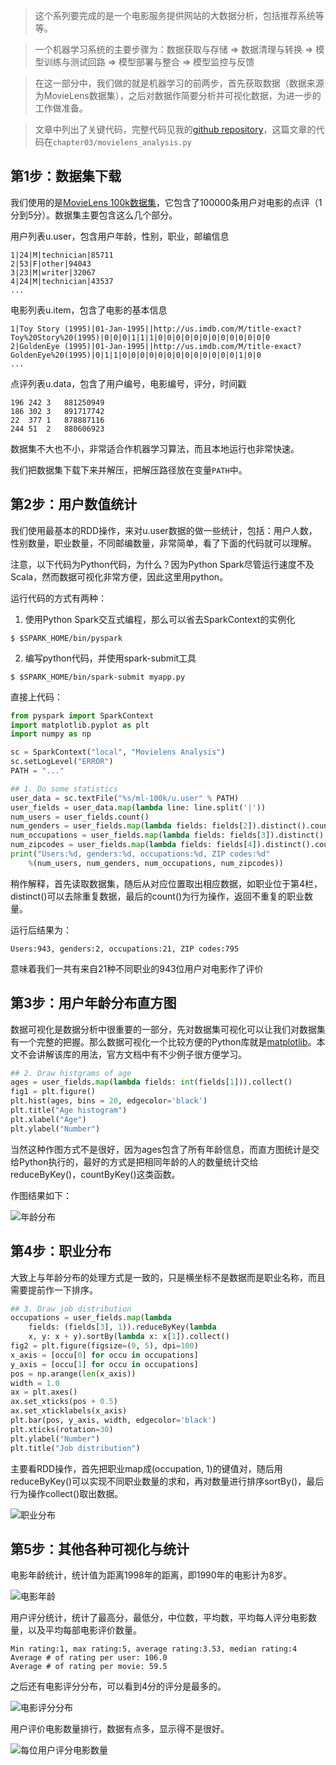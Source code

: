 > 这个系列要完成的是一个电影服务提供网站的大数据分析，包括推荐系统等等。

> 一个机器学习系统的主要步骤为：数据获取与存储 => 数据清理与转换 => 模型训练与测试回路 => 模型部署与整合 => 模型监控与反馈

> 在这一部分中，我们做的就是机器学习的前两步，首先获取数据（数据来源为MovieLens数据集），之后对数据作简要分析并可视化数据，为进一步的工作做准备。

> 文章中列出了关键代码，完整代码见我的[github repository](https://github.com/luseiee/machineLearningWithSpark)，这篇文章的代码在`chapter03/movielens_analysis.py`


## 第1步：数据集下载

我们使用的是[MovieLens 100k数据集](http://files.grouplens.org/datasets/movielens/ml-100k.zip)，它包含了100000条用户对电影的点评（1分到5分）。数据集主要包含这么几个部分。

用户列表u.user，包含用户年龄，性别，职业，邮编信息
```
1|24|M|technician|85711
2|53|F|other|94043
3|23|M|writer|32067
4|24|M|technician|43537
...
```

电影列表u.item，包含了电影的基本信息
```
1|Toy Story (1995)|01-Jan-1995||http://us.imdb.com/M/title-exact?Toy%20Story%20(1995)|0|0|0|1|1|1|0|0|0|0|0|0|0|0|0|0|0|0|0
2|GoldenEye (1995)|01-Jan-1995||http://us.imdb.com/M/title-exact?GoldenEye%20(1995)|0|1|1|0|0|0|0|0|0|0|0|0|0|0|0|0|1|0|0
...
```

点评列表u.data，包含了用户编号，电影编号，评分，时间戳
```
196	242	3	881250949
186	302	3	891717742
22	377	1	878887116
244	51	2	880606923
```

数据集不大也不小，非常适合作机器学习算法，而且本地运行也非常快速。

我们把数据集下载下来并解压，把解压路径放在变量`PATH`中。

## 第2步：用户数值统计

我们使用最基本的RDD操作，来对u.user数据的做一些统计，包括：用户人数，性别数量，职业数量，不同邮编数量，非常简单，看了下面的代码就可以理解。

注意，以下代码为Python代码，为什么？因为Python Spark尽管运行速度不及Scala，然而数据可视化非常方便，因此这里用python。

运行代码的方式有两种：

1. 使用Python Spark交互式编程，那么可以省去SparkContext的实例化
```
$ $SPARK_HOME/bin/pyspark
```

2. 编写python代码，并使用spark-submit工具
```
$ $SPARK_HOME/bin/spark-submit myapp.py
```

直接上代码：

```python
from pyspark import SparkContext
import matplotlib.pyplot as plt
import numpy as np

sc = SparkContext("local", "Movielens Analysis")
sc.setLogLevel("ERROR") 
PATH = "..."

## 1. Do some statistics
user_data = sc.textFile("%s/ml-100k/u.user" % PATH)
user_fields = user_data.map(lambda line: line.split('|'))
num_users = user_fields.count()
num_genders = user_fields.map(lambda fields: fields[2]).distinct().count()
num_occupations = user_fields.map(lambda fields: fields[3]).distinct().count()
num_zipcodes = user_fields.map(lambda fields: fields[4]).distinct().count()
print("Users:%d, genders:%d, occupations:%d, ZIP codes:%d" 
    %(num_users, num_genders, num_occupations, num_zipcodes))
```

稍作解释，首先读取数据集，随后从对应位置取出相应数据，如职业位于第4栏，distinct()可以去除重复数据，最后的count()为行为操作，返回不重复的职业数量。

运行后结果为：

```
Users:943, genders:2, occupations:21, ZIP codes:795
```

意味着我们一共有来自21种不同职业的943位用户对电影作了评价

## 第3步：用户年龄分布直方图

数据可视化是数据分析中很重要的一部分，先对数据集可视化可以让我们对数据集有一个完整的把握。那么数据可视化一个比较方便的Python库就是[matplotlib](https://matplotlib.org/)。本文不会讲解该库的用法，官方文档中有不少例子很方便学习。

```python
## 2. Draw histgrams of age
ages = user_fields.map(lambda fields: int(fields[1])).collect()
fig1 = plt.figure()
plt.hist(ages, bins = 20, edgecolor='black')
plt.title("Age histogram")
plt.xlabel("Age")
plt.ylabel("Number")
```

当然这种作图方式不是很好，因为ages包含了所有年龄信息，而直方图统计是交给Python执行的，最好的方式是把相同年龄的人的数量统计交给reduceByKey()，countByKey()这类函数。

作图结果如下：

![年龄分布](http://upload-images.jianshu.io/upload_images/4097708-b16dcf9da3276a3a.png?imageMogr2/auto-orient/strip%7CimageView2/2/w/1240)

## 第4步：职业分布

大致上与年龄分布的处理方式是一致的，只是横坐标不是数据而是职业名称，而且需要提前作一下排序。

```python
## 3. Draw job distribution
occupations = user_fields.map(lambda 
    fields: (fields[3], 1)).reduceByKey(lambda 
    x, y: x + y).sortBy(lambda x: x[1]).collect()
fig2 = plt.figure(figsize=(9, 5), dpi=100)
x_axis = [occu[0] for occu in occupations]
y_axis = [occu[1] for occu in occupations]
pos = np.arange(len(x_axis))
width = 1.0
ax = plt.axes()
ax.set_xticks(pos + 0.5)
ax.set_xticklabels(x_axis)
plt.bar(pos, y_axis, width, edgecolor='black')
plt.xticks(rotation=30)
plt.ylabel("Number")
plt.title("Job distribution")
```

主要看RDD操作，首先把职业map成(occupation, 1)的键值对，随后用reduceByKey()可以实现不同职业数量的求和，再对数量进行排序sortBy()，最后行为操作collect()取出数据。

![职业分布](http://upload-images.jianshu.io/upload_images/4097708-17677226e8067d71.png?imageMogr2/auto-orient/strip%7CimageView2/2/w/1240)

## 第5步：其他各种可视化与统计

电影年龄统计，统计值为距离1998年的距离，即1990年的电影计为8岁。

![电影年龄](http://upload-images.jianshu.io/upload_images/4097708-bd00b9161644fe8c.png?imageMogr2/auto-orient/strip%7CimageView2/2/w/1240)

用户评分统计，统计了最高分，最低分，中位数，平均数，平均每人评分电影数量，以及平均每部电影评价数量。


```
Min rating:1, max rating:5, average rating:3.53, median rating:4
Average # of rating per user: 106.0
Average # of rating per movie: 59.5
```

之后还有电影评分分布，可以看到4分的评分是最多的。

![电影评分分布](http://upload-images.jianshu.io/upload_images/4097708-8cca464aa5a88bee.png?imageMogr2/auto-orient/strip%7CimageView2/2/w/1240)

用户评价电影数量排行，数据有点多，显示得不是很好。

![每位用户评分电影数量](http://upload-images.jianshu.io/upload_images/4097708-a9f786df80444271.png?imageMogr2/auto-orient/strip%7CimageView2/2/w/1240)
